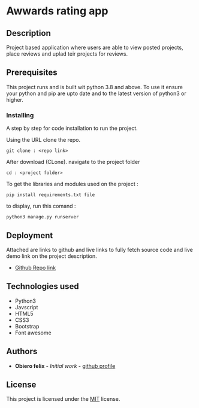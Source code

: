 # Awwards rating app

## Description 
<p>Project based application where users are able to view posted projects, place reviews and uplad teir projects for reviews.  </p>

## Prerequisites

This project runs and is built wit python 3.8 and above. To use it ensure your python and pip are upto date and to the latest version of python3 or higher. 

### Installing

A step by step for code installation to run the project.

Using the URL clone the repo.  

```
git clone : <repo link>
```

After download (CLone).  navigate to the project folder 
```
cd : <project folder>
```
To get the libraries and modules used on the project : 
```
pip install requirements.txt file
```

to display, run this comand :
```
python3 manage.py runserver 
```



## Deployment

Attached are links to github and live links to fully fetch source code and live demo link on the project description.
* [Github Repo link](https://github.com/fobiero/AwardsRate_Clone_DJ_03)


## Technologies used 

* Python3
* Javscript
* HTML5
* CSS3
* Bootstrap
* Font awesome


## Authors

* **Obiero felix** - *Initial work* - [github profile](https://github.com/fobiero)

## License

This project is licensed under the [MIT](LICENCE) license.

